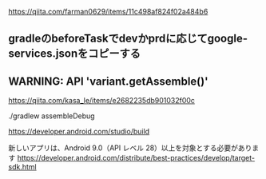https://qiita.com/farman0629/items/11c498af824f02a484b6
## gradleのbeforeTaskでdevかprdに応じてgoogle-services.jsonをコピーする


## WARNING: API 'variant.getAssemble()'
https://qiita.com/kasa_le/items/e2682235db901032f00c


./gradlew assembleDebug


https://developer.android.com/studio/build


新しいアプリは、Android 9.0（API レベル 28）以上を対象とする必要があります
https://developer.android.com/distribute/best-practices/develop/target-sdk.html
